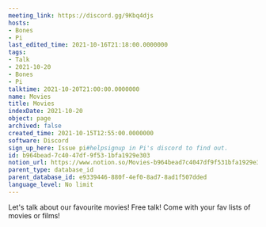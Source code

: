 ```yaml
---
meeting_link: https://discord.gg/9Kbq4djs
hosts:
- Bones
- Pi
last_edited_time: 2021-10-16T21:18:00.0000000
tags:
- Talk
- 2021-10-20
- Bones
- Pi
talktime: 2021-10-20T21:00:00.0000000
name: Movies
title: Movies
indexDate: 2021-10-20
object: page
archived: false
created_time: 2021-10-15T12:55:00.0000000
software: Discord
sign_up_here: Issue pi#helpsignup in Pi's discord to find out.
id: b964bead-7c40-47df-9f53-1bfa1929e303
notion_url: https://www.notion.so/Movies-b964bead7c4047df9f531bfa1929e303
parent_type: database_id
parent_database_id: e9339446-880f-4ef0-8ad7-8ad1f507dded
language_level: No limit
---
```


Let's talk about our favourite movies!
Free talk! Come with your fav lists of movies or films!


